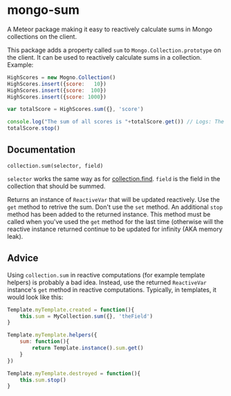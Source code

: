 mongo-sum
=================
A Meteor package making it easy to reactively calculate sums in Mongo
collections on the client.

This package adds a property called `sum` to `Mongo.Collection.prototype` on
the client. It can be used to reactively calculate sums in a collection.
Example: 

```javascript
HighScores = new Mogno.Collection()
HighScores.insert({score:   10})
HighScores.insert({score:  100})
HighScores.insert({score: 1000})

var totalScore = HighScores.sum({}, 'score')

console.log("The sum of all scores is "+totalScore.get()) // Logs: The sum of all scores is 1110
totalScore.stop()
```

Documentation
-----
`collection.sum(selector, field)`

`selector` works the same way as for
[collection.find](http://docs.meteor.com/#/full/find). `field` is the field in
the collection that should be summed.

Returns an instance of `ReactiveVar` that will be updated reactively. Use the
`get` method to retrive the sum. Don't use the `set` method. An additional
`stop` method has been added to the returned instance. This method must be
called when you've used the `get` method for the last time (otherwise will the
reactive instance returned continue to be updated for infinity (AKA memory leak).

Advice
------
Using `collection.sum` in reactive computations (for example template helpers)
is probably a bad idea. Instead, use the returned `ReactiveVar` instance's
`get` method in reactive computations. Typically, in templates, it would look
like this:

```javascript
Template.myTemplate.created = function(){
	this.sum = MyCollection.sum({}, 'theField')
}

Template.myTemplate.helpers({
	sum: function(){
		return Template.instance().sum.get()
	}
})

Template.myTemplate.destroyed = function(){
	this.sum.stop()
}
```